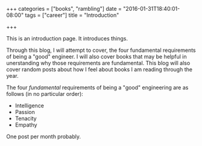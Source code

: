 +++
categories = ["books", "rambling"]
date = "2016-01-31T18:40:01-08:00"
tags = ["career"]
title = "Introduction"

+++

This is an introduction page.  It introduces things.

Through this blog, I will attempt to cover, the four fundamental requirements of being a "good" engineer.  I will also cover books that may be helpful in unerstanding why those requirements are fundamental.  This blog will also cover random posts about how I feel about books I am reading through the year.

The four *fundamental* requirements of being a "good" engineering are as follows (in no particular order):

- Intelligence
- Passion
- Tenacity
- Empathy

One post per month probably.
